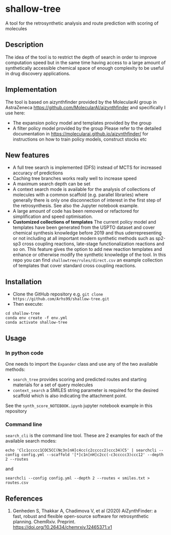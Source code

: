 # shallow-tree
A tool for the retrosynthetic analysis and route prediction with scoring of molecules
## Description
The idea of the tool is to restrict the depth of search in order to improve computation speed but in the same time having access to a large amount of synthetically accessible chemical space of enough complexity to be useful in drug discovery applications.

## Implementation
The tool is based on aizynthfinder provided by the MolecularAI group in AstraZeneca https://github.com/MolecularAI/aizynthfinder and specifically I use here:
- The expansion policy model and templates provided by the group
- A filter policy model provided by the group
Please refer to the detailed documentation in https://molecularai.github.io/aizynthfinder/ for instructions on how to train policy models, construct stocks etc 

## New features
- A full tree search is implemented (DFS) instead of MCTS for increased accuracy of predictions
- Caching tree branches works really well to increase speed
- A maximum search depth can be set
- A context search mode is available for the analysis of collections of molecules with a common scaffold (e.g. parallel libraries) where generally there is only one disconnection of interest in the first step of the retrosynthesis. See also the Jupyter notebook example.
- A large amount of code has been removed or refactored for simplification and speed optimisation.
- **Customized collections of templates** The current policy model and templates have been generated from the USPTO dataset and cover chemical synthesis knowledge before 2019 and thus uderrepresenting or not including at all important modern synthetic methods such as sp2-sp3 cross coupling reactions, late-stage functionalization reactions and so on. This feature gives the option to add new reaction templates and enhance or otherwise modify the synthetic knowledge of the tool. In this repo you can find ```shallowtree/rules/direct.csv``` an example collection of templates that cover standard cross coupling reactions.

## Installation

- Clone the GitHub repository e.g. ```git clone https://github.com/Arhs99/shallow-tree.git```
- Then execute:
```commandline
cd shallow-tree
conda env create -f env.yml
conda activate shallow-tree
```

## Usage
### In python code
One needs to import the ```Expander``` class and use any of the two available methods:
- ```search_tree``` provides scoring and predicted routes and starting materials for a set of query molecules
- ```context_search``` a SMILES string parameter is required for the desired scaffold which is also indicating the attachment point.

See the ```synth_score_NOTEBOOK.ipynb``` jupyter notebook example in this repository

### Command line
```search_cli``` is the command line tool. These are 2 examples for each of the available search modes:
```commandline
echo 'Clc1ccccc1COC5CC(Nc3n[nH]c4cc(c2ccccc2)ccc34)C5' | searchcli --config config.yml --scaffold '[*]c1n[nH]c2cc(-c3ccccc3)ccc12' --depth 2 --routes
```
and
```commandline
searchcli --config config.yml --depth 2 --routes < smiles.txt > routes.csv
```

## References
1. Genheden S, Thakkar A, Chadimova V, et al (2020) AiZynthFinder: a fast, robust and flexible open-source software for retrosynthetic planning. ChemRxiv. Preprint. https://doi.org/10.26434/chemrxiv.12465371.v1
